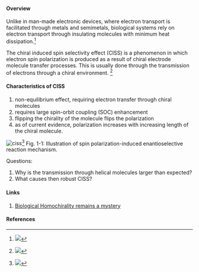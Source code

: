 #### Overview
Unlike in man-made electronic devices, where electron transport is facilitated through metals and semimetals, biological systems rely on electron transport through insulating molecules with minimum heat dissipation.[^1]

The chiral induced spin selectivity effect (CISS) is a phenomenon in which electron spin polarization is produced as a result of chiral electrode molecule transfer processes. This is usually done through the transmission of electrons through a chiral environment. [^2]

#### Characteristics of CISS
1. non-equilibrium effect, requiring electron transfer through chiral molecules 
2. requires large spin-orbit coupling (SOC) enhancement
3. flipping the chirality of the molecule flips the polarization
4. as of current evidence, polarization increases with increasing length of the chiral molecule.

![ciss](+CISS/Images/ciss.png)[^2]
Fig. 1-1: Illustration of spin polarization-induced enantioselective reaction mechanism. 

Questions: 
1. Why is the transmission through helical molecules larger than expected?
2. What causes then robust CISS?

#### Links
1. [Biological Homochirality remains a mystery](+CISS/Biological%20Homochirality%20remains%20a%20mystery.md) 
#### References

[^1]: ![](+CISS/Literature%20Notes/@michaeli_origin_2019.md#^c49063)
[^2]: ![](+CISS/Literature%20Notes/@aiello_chirality-based_nodate.md#^7f12c8)
[^3]: ![](+CISS/Literature%20Notes/@michaeli_origin_2019.md#^c49063)